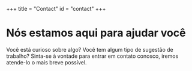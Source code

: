 +++
title = "Contact"
id = "contact"
+++

# Nós estamos aqui para ajudar você

Você está curioso sobre algo? Você tem algum tipo de sugestão de trabalho?  Sinta-se à vontade para entrar em contato conosco, iremos atende-lo o mais breve possível.